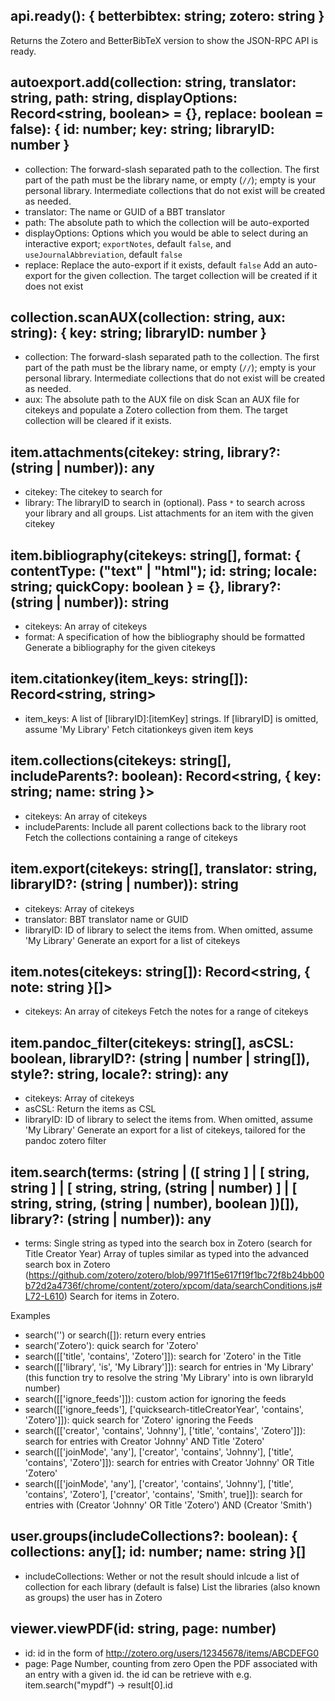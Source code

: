 ## api.ready(): { betterbibtex: string; zotero: string }

Returns the Zotero and BetterBibTeX version to show the JSON-RPC API is ready.



## autoexport.add(collection: string, translator: string, path: string, displayOptions: Record<string, boolean> = {}, replace: boolean = false): { id: number; key: string; libraryID: number }

* collection: The forward-slash separated path to the collection. The first part of the path must be the library name, or empty (`//`); empty is your personal library. Intermediate collections that do not exist will be created as needed.
* translator: The name or GUID of a BBT translator
* path: The absolute path to which the collection will be auto-exported
* displayOptions: Options which you would be able to select during an interactive export; `exportNotes`, default `false`, and `useJournalAbbreviation`, default `false`
* replace: Replace the auto-export if it exists, default `false`
Add an auto-export for the given collection. The target collection will be created if it does not exist



## collection.scanAUX(collection: string, aux: string): { key: string; libraryID: number }

* collection: The forward-slash separated path to the collection. The first part of the path must be the library name, or empty (`//`); empty is your personal library. Intermediate collections that do not exist will be created as needed.
* aux: The absolute path to the AUX file on disk
Scan an AUX file for citekeys and populate a Zotero collection from them. The target collection will be cleared if it exists.



## item.attachments(citekey: string, library?: (string | number)): any

* citekey: The citekey to search for
* library: The libraryID to search in (optional). Pass `*` to search across your library and all groups.
List attachments for an item with the given citekey



## item.bibliography(citekeys: string[], format: { contentType: ("text" | "html"); id: string; locale: string; quickCopy: boolean } = {}, library?: (string | number)): string

* citekeys: An array of citekeys
* format: A specification of how the bibliography should be formatted
Generate a bibliography for the given citekeys



## item.citationkey(item_keys: string[]): Record<string, string>

* item_keys: A list of [libraryID]:[itemKey] strings. If [libraryID] is omitted, assume 'My Library'
Fetch citationkeys given item keys



## item.collections(citekeys: string[], includeParents?: boolean): Record<string, { key: string; name: string }>

* citekeys: An array of citekeys
* includeParents: Include all parent collections back to the library root
Fetch the collections containing a range of citekeys



## item.export(citekeys: string[], translator: string, libraryID?: (string | number)): string

* citekeys: Array of citekeys
* translator: BBT translator name or GUID
* libraryID: ID of library to select the items from. When omitted, assume 'My Library'
Generate an export for a list of citekeys



## item.notes(citekeys: string[]): Record<string, { note: string }[]>

* citekeys: An array of citekeys
Fetch the notes for a range of citekeys



## item.pandoc_filter(citekeys: string[], asCSL: boolean, libraryID?: (string | number | string[]), style?: string, locale?: string): any

* citekeys: Array of citekeys
* asCSL: Return the items as CSL
* libraryID: ID of library to select the items from. When omitted, assume 'My Library'
Generate an export for a list of citekeys, tailored for the pandoc zotero filter



## item.search(terms: (string | ([ string ] | [ string, string ] | [ string, string, (string | number) ] | [ string, string, (string | number), boolean ])[]), library?: (string | number)): any

* terms: Single string as typed into the search box in Zotero (search for Title Creator Year)
              Array of tuples similar as typed into the advanced search box in Zotero
              (https://github.com/zotero/zotero/blob/9971f15e617f19f1bc72f8b24bb00b72d2a4736f/chrome/content/zotero/xpcom/data/searchConditions.js#L72-L610)
Search for items in Zotero.

Examples

- search('') or search([]): return every entries
- search('Zotero'): quick search for 'Zotero'
- search([['title', 'contains', 'Zotero']]): search for 'Zotero' in the Title
- search([['library', 'is', 'My Library']]): search for entries in 'My Library'
  (this function try to resolve the string 'My Library' into is own libraryId number)
- search([['ignore_feeds']]): custom action for ignoring the feeds
- search([['ignore_feeds'], ['quicksearch-titleCreatorYear', 'contains', 'Zotero']]): quick search for 'Zotero' ignoring the Feeds
- search([['creator', 'contains', 'Johnny'], ['title', 'contains', 'Zotero']]): search for entries with Creator 'Johnny' AND Title 'Zotero'
- search([['joinMode', 'any'], ['creator', 'contains', 'Johnny'], ['title', 'contains', 'Zotero']]): search for entries with Creator 'Johnny' OR Title 'Zotero'
- search([['joinMode', 'any'], ['creator', 'contains', 'Johnny'], ['title', 'contains', 'Zotero'], ['creator', 'contains', 'Smith', true]]): search for entries with (Creator 'Johnny' OR Title 'Zotero') AND (Creator 'Smith')



## user.groups(includeCollections?: boolean): { collections: any[]; id: number; name: string }[]

* includeCollections: Wether or not the result should inlcude a list of collection for each library (default is false)
List the libraries (also known as groups) the user has in Zotero



## viewer.viewPDF(id: string, page: number)

* id: id in the form of http://zotero.org/users/12345678/items/ABCDEFG0
* page: Page Number, counting from zero
Open the PDF associated with an entry with a given id.
the id can be retrieve with e.g. item.search("mypdf") -> result[0].id


